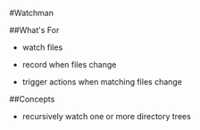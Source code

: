 #Watchman

##What's For

- watch files

- record when files change

- trigger actions when matching files change

##Concepts

- recursively watch one or more directory trees


